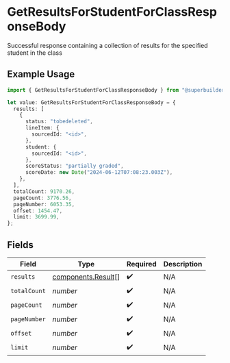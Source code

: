 # GetResultsForStudentForClassResponseBody

Successful response containing a collection of results for the specified student in the class

## Example Usage

```typescript
import { GetResultsForStudentForClassResponseBody } from "@superbuilders/oneroster/models/operations";

let value: GetResultsForStudentForClassResponseBody = {
  results: [
    {
      status: "tobedeleted",
      lineItem: {
        sourcedId: "<id>",
      },
      student: {
        sourcedId: "<id>",
      },
      scoreStatus: "partially graded",
      scoreDate: new Date("2024-06-12T07:08:23.003Z"),
    },
  ],
  totalCount: 9170.26,
  pageCount: 3776.56,
  pageNumber: 6053.35,
  offset: 1454.47,
  limit: 3699.99,
};
```

## Fields

| Field                                                    | Type                                                     | Required                                                 | Description                                              |
| -------------------------------------------------------- | -------------------------------------------------------- | -------------------------------------------------------- | -------------------------------------------------------- |
| `results`                                                | [components.Result](../../models/components/result.md)[] | :heavy_check_mark:                                       | N/A                                                      |
| `totalCount`                                             | *number*                                                 | :heavy_check_mark:                                       | N/A                                                      |
| `pageCount`                                              | *number*                                                 | :heavy_check_mark:                                       | N/A                                                      |
| `pageNumber`                                             | *number*                                                 | :heavy_check_mark:                                       | N/A                                                      |
| `offset`                                                 | *number*                                                 | :heavy_check_mark:                                       | N/A                                                      |
| `limit`                                                  | *number*                                                 | :heavy_check_mark:                                       | N/A                                                      |
